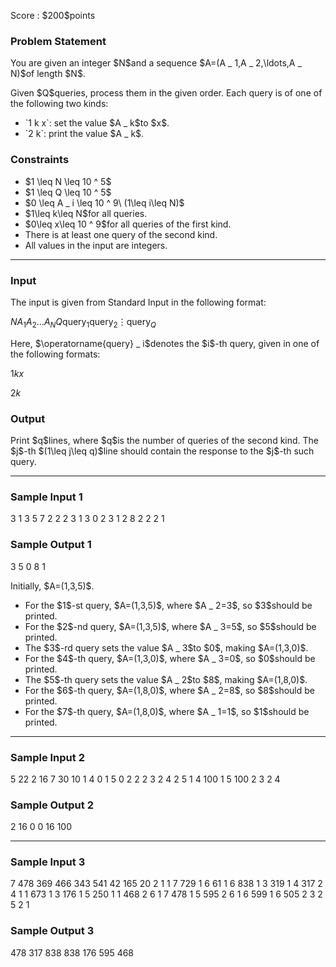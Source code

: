 
<div>

<span>

<span>

<p>
Score : $200$points
</p>

<div>

<section>

### **Problem Statement**

<p>
You are given an integer $N$and a sequence $A=(A _ 1,A _ 2,\ldots,A _ N)$of length $N$.
</p>

<p>
Given $Q$queries, process them in the given order.
Each query is of one of the following two kinds:
</p>

<ul>

<li>
`1 k x`: set the value $A _ k$to $x$.
</li>

<li>
`2 k`: print the value $A _ k$.
</li>

</ul>

</section>

</div>

<div>

<section>

### **Constraints**

<ul>

<li>
$1 \leq N \leq 10 ^ 5$
</li>

<li>
$1 \leq Q \leq 10 ^ 5$
</li>

<li>
$0 \leq A _ i \leq 10 ^ 9\ (1\leq i\leq N)$
</li>

<li>
$1\leq k\leq N$for all queries.
</li>

<li>
$0\leq x\leq 10 ^ 9$for all queries of the first kind.
</li>

<li>
There is at least one query of the second kind.
</li>

<li>
All values in the input are integers.
</li>

</ul>

</section>

</div>

---

<div>

<div>

<section>

### **Input**

<p>
The input is given from Standard Input in the following format:
</p>

<div>

$N$$A _ 1$$A _ 2$$\ldots$$A _ N$$Q$$\operatorname{query} _ 1$$\operatorname{query} _ 2$$\vdots$$\operatorname{query} _ Q$
</div>

<p>
Here, $\operatorname{query} _ i$denotes the $i$-th query, given in one of the following formats:
</p>

<div>

$1$$k$$x$
</div>

<div>

$2$$k$
</div>

</section>

</div>

<div>

<section>

### **Output**

<p>
Print $q$lines, where $q$is the number of queries of the second kind.
The $j$-th $(1\leq j\leq q)$line should contain the response to the $j$-th such query.
</p>

</section>

</div>

</div>

---

<div>

<section>

### **Sample Input 1**

<div>

3
1 3 5
7
2 2
2 3
1 3 0
2 3
1 2 8
2 2
2 1

</div>

</section>

</div>

<div>

<section>

### **Sample Output 1**

<div>

3
5
0
8
1

</div>

<p>
Initially, $A=(1,3,5)$.
</p>

<ul>

<li>
For the $1$-st query, $A=(1,3,5)$, where $A _ 2=3$, so $3$should be printed.
</li>

<li>
For the $2$-nd query, $A=(1,3,5)$, where $A _ 3=5$, so $5$should be printed.
</li>

<li>
The $3$-rd query sets the value $A _ 3$to $0$, making $A=(1,3,0)$.
</li>

<li>
For the $4$-th query, $A=(1,3,0)$, where $A _ 3=0$, so $0$should be printed.
</li>

<li>
The $5$-th query sets the value $A _ 2$to $8$, making $A=(1,8,0)$.
</li>

<li>
For the $6$-th query, $A=(1,8,0)$, where $A _ 2=8$, so $8$should be printed.
</li>

<li>
For the $7$-th query, $A=(1,8,0)$, where $A _ 1=1$, so $1$should be printed.
</li>

</ul>

</section>

</div>

---

<div>

<section>

### **Sample Input 2**

<div>

5
22 2 16 7 30
10
1 4 0
1 5 0
2 2
2 3
2 4
2 5
1 4 100
1 5 100
2 3
2 4

</div>

</section>

</div>

<div>

<section>

### **Sample Output 2**

<div>

2
16
0
0
16
100

</div>

</section>

</div>

---

<div>

<section>

### **Sample Input 3**

<div>

7
478 369 466 343 541 42 165
20
2 1
1 7 729
1 6 61
1 6 838
1 3 319
1 4 317
2 4
1 1 673
1 3 176
1 5 250
1 1 468
2 6
1 7 478
1 5 595
2 6
1 6 599
1 6 505
2 3
2 5
2 1

</div>

</section>

</div>

<div>

<section>

### **Sample Output 3**

<div>

478
317
838
838
176
595
468

</div>

</section>

</div>

</span>

</span>

</div>
